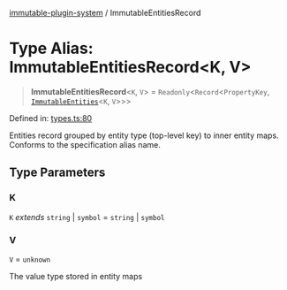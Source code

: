 [immutable-plugin-system](../README.md) / ImmutableEntitiesRecord

# Type Alias: ImmutableEntitiesRecord\<K, V\>

> **ImmutableEntitiesRecord**\<`K`, `V`\> = `Readonly`\<`Record`\<`PropertyKey`, [`ImmutableEntities`](ImmutableEntities.md)\<`K`, `V`\>\>\>

Defined in: [types.ts:80](https://github.com/agladysh/immutable-plugin-system/blob/main/src/types.ts#L80)

Entities record grouped by entity type (top-level key) to inner entity maps.
Conforms to the specification alias name.

## Type Parameters

### K

`K` *extends* `string` \| `symbol` = `string` \| `symbol`

### V

`V` = `unknown`

The value type stored in entity maps
